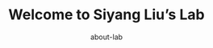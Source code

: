 ---
# intro.md，about.md，welcome.md 三选一。

# About widget.
widget: "about"
headless: true   # This file represents a page section.
active: false     # Activate this widget? true/false
weight: 2        # Order that this section will appear in.

# title: "Lab Introduction"
title: "Welcome to Siyang Liu’s Lab"

# Choose the user profile to display
# This should be the username of a profile in your `content/authors/` folder.
# See https://sourcethemes.com/academic/docs/get-started/#introduce-yourself
# author: "siyang-liu"
author: "about-lab"

---